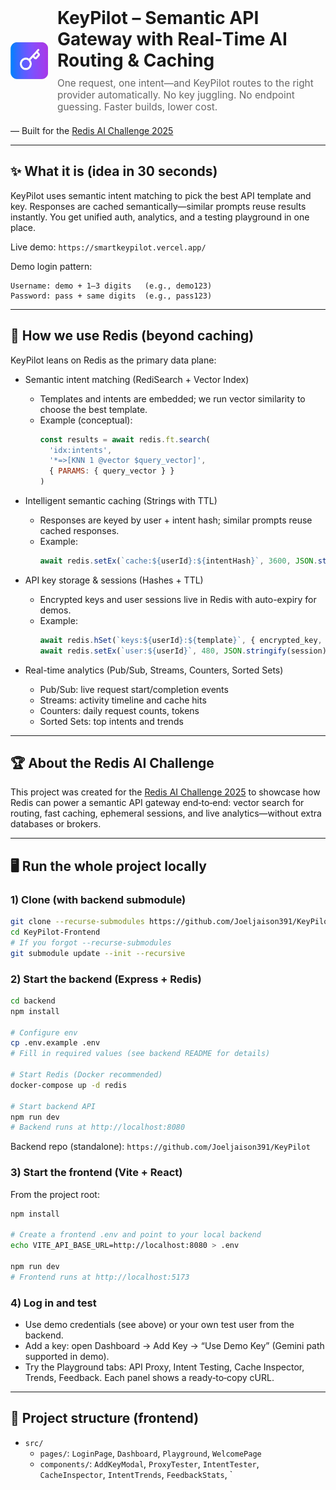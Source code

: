 <div style="display: flex; align-items: center; margin-bottom: 20px;">
  <img src="src/assets/logo.png" alt="KeyPilot Logo" width="60" height="60" style="margin-right: 15px;">
  <div>
    <h1 style="margin: 0 0 10px 0;">KeyPilot – Semantic API Gateway with Real‑Time AI Routing & Caching</h1>
    <p style="margin: 0; font-size: 1.1em; color: #666;">One request, one intent—and KeyPilot routes to the right provider automatically. No key juggling. No endpoint guessing. Faster builds, lower cost.</p>
  </div>
</div>

— Built for the [Redis AI Challenge 2025](https://dev.to/challenges/redis-2025-07-23)

---

## ✨ What it is (idea in 30 seconds)

KeyPilot uses semantic intent matching to pick the best API template and key. Responses are cached semantically—similar prompts reuse results instantly. You get unified auth, analytics, and a testing playground in one place.

Live demo: `https://smartkeypilot.vercel.app/`

Demo login pattern:

```text
Username: demo + 1–3 digits   (e.g., demo123)
Password: pass + same digits  (e.g., pass123)
```

---

## 🧠 How we use Redis (beyond caching)

KeyPilot leans on Redis as the primary data plane:

- Semantic intent matching (RediSearch + Vector Index)
  - Templates and intents are embedded; we run vector similarity to choose the best template.
  - Example (conceptual):
    ```js
    const results = await redis.ft.search(
      'idx:intents',
      '*=>[KNN 1 @vector $query_vector]',
      { PARAMS: { query_vector } }
    )
    ```

- Intelligent semantic caching (Strings with TTL)
  - Responses are keyed by user + intent hash; similar prompts reuse cached responses.
  - Example:
    ```js
    await redis.setEx(`cache:${userId}:${intentHash}`, 3600, JSON.stringify(apiResponse))
    ```

- API key storage & sessions (Hashes + TTL)
  - Encrypted keys and user sessions live in Redis with auto-expiry for demos.
  - Example:
    ```js
    await redis.hSet(`keys:${userId}:${template}`, { encrypted_key, description, created_at: Date.now() })
    await redis.setEx(`user:${userId}`, 480, JSON.stringify(session))
    ```

- Real-time analytics (Pub/Sub, Streams, Counters, Sorted Sets)
  - Pub/Sub: live request start/completion events
  - Streams: activity timeline and cache hits
  - Counters: daily request counts, tokens
  - Sorted Sets: top intents and trends

---

## 🏆 About the Redis AI Challenge

This project was created for the [Redis AI Challenge 2025](https://dev.to/challenges/redis-2025-07-23) to showcase how Redis can power a semantic API gateway end‑to‑end: vector search for routing, fast caching, ephemeral sessions, and live analytics—without extra databases or brokers.

---

## 🖥️ Run the whole project locally

### 1) Clone (with backend submodule)

```bash
git clone --recurse-submodules https://github.com/Joeljaison391/KeyPilot-Frontend.git
cd KeyPilot-Frontend
# If you forgot --recurse-submodules
git submodule update --init --recursive
```

### 2) Start the backend (Express + Redis)

```bash
cd backend
npm install

# Configure env
cp .env.example .env
# Fill in required values (see backend README for details)

# Start Redis (Docker recommended)
docker-compose up -d redis

# Start backend API
npm run dev
# Backend runs at http://localhost:8080
```

Backend repo (standalone): `https://github.com/Joeljaison391/KeyPilot`

### 3) Start the frontend (Vite + React)

From the project root:

```bash
npm install

# Create a frontend .env and point to your local backend
echo VITE_API_BASE_URL=http://localhost:8080 > .env

npm run dev
# Frontend runs at http://localhost:5173
```

### 4) Log in and test

- Use demo credentials (see above) or your own test user from the backend.
- Add a key: open Dashboard → Add Key → “Use Demo Key” (Gemini path supported in demo).
- Try the Playground tabs: API Proxy, Intent Testing, Cache Inspector, Trends, Feedback. Each panel shows a ready‑to‑copy cURL.

---

## 🧭 Project structure (frontend)

- `src/`
  - `pages/`: `LoginPage`, `Dashboard`, `Playground`, `WelcomePage`
  - `components/`: `AddKeyModal`, `ProxyTester`, `IntentTester`, `CacheInspector`, `IntentTrends`, `FeedbackStats`, `
